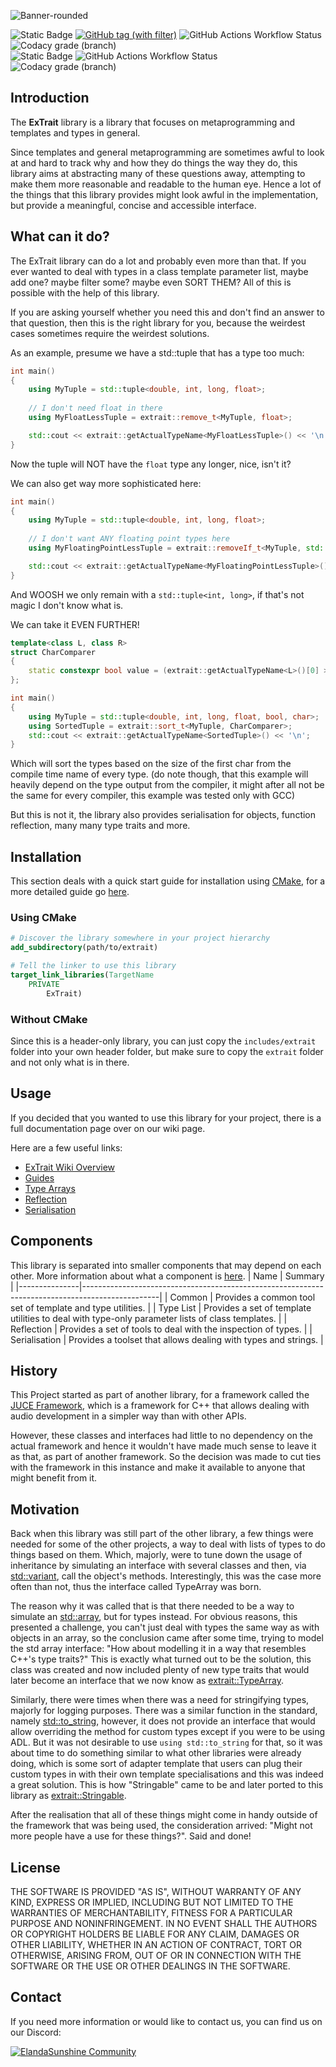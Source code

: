 ![Banner-rounded](https://github.com/user-attachments/assets/97a9a030-f3e5-4b97-943c-ff806bfc3b36)

![Static Badge](https://img.shields.io/badge/Latest%20(main)%3A-%23555555?style=for-the-badge)
[![GitHub tag (with filter)](https://img.shields.io/github/v/tag/ElandaSunshine/ExTrait?filter=!v-*&style=for-the-badge&label=Version)](https://github.com/ElandaSunshine/Extrait/releases)
![GitHub Actions Workflow Status](https://img.shields.io/github/actions/workflow/status/ElandaSunshine/ExTrait/cmake-multi-platform.yml?branch=main&style=for-the-badge&logo=cmake&label=CTest)
![Codacy grade (branch)](https://img.shields.io/codacy/grade/2e299d0fd75a4f92a5d016b3a92eaeee/main?style=for-the-badge&logo=codacy&label=Grade)  
![Static Badge](https://img.shields.io/badge/Latest%20(develop)%3A-%23555555?style=for-the-badge)
![GitHub Actions Workflow Status](https://img.shields.io/github/actions/workflow/status/ElandaSunshine/ExTrait/cmake-multi-platform.yml?branch=develop&style=for-the-badge&logo=cmake&label=CTest)
![Codacy grade (branch)](https://img.shields.io/codacy/grade/2e299d0fd75a4f92a5d016b3a92eaeee/develop?style=for-the-badge&logo=codacy&label=Grade)

## Introduction
The __ExTrait__ library is a library that focuses on metaprogramming and templates and types in general.

Since templates and general metaprogramming are sometimes awful to look at and hard to track why and how they do things the way they do, this library aims at abstracting many of these questions away, attempting to make them more reasonable and readable to the human eye. Hence a lot of the things that this library provides might look awful in the implementation, but provide a meaningful, concise and accessible interface.

## What can it do?
The ExTrait library can do a lot and probably even more than that. If you ever wanted to deal with types in a class template parameter list, maybe add one? maybe filter some? maybe even SORT THEM? All of this is possible with the help of this library.

If you are asking yourself whether you need this and don't find an answer to that question, then this is the right library for you, because the weirdest cases sometimes require the weirdest solutions.

As an example, presume we have a std::tuple that has a type too much:
```c++
int main()
{
    using MyTuple = std::tuple<double, int, long, float>;
    
    // I don't need float in there
    using MyFloatLessTuple = extrait::remove_t<MyTuple, float>;

    std::cout << extrait::getActualTypeName<MyFloatLessTuple>() << '\n';
}
```
Now the tuple will NOT have the `float` type any longer, nice, isn't it?

We can also get way more sophisticated here:
```c++
int main()
{
    using MyTuple = std::tuple<double, int, long, float>;
    
    // I don't want ANY floating point types here
    using MyFloatingPointLessTuple = extrait::removeIf_t<MyTuple, std::is_floating_point>;

    std::cout << extrait::getActualTypeName<MyFloatingPointLessTuple>() << '\n';
}
```
And WOOSH we only remain with a `std::tuple<int, long>`, if that's not magic I don't know what is.

We can take it EVEN FURTHER!
```c++
template<class L, class R>
struct CharComparer
{
    static constexpr bool value = (extrait::getActualTypeName<L>()[0] > extrait::getActualTypeName<R>()[0]);
};

int main()
{
    using MyTuple = std::tuple<double, int, long, float, bool, char>;
    using SortedTuple = extrait::sort_t<MyTuple, CharComparer>;
    std::cout << extrait::getActualTypeName<SortedTuple>() << '\n';
}
```
Which will sort the types based on the size of the first char from the compile time name of every type. (do note though, that this example will heavily depend on the type output from the compiler, it might after all not be the same for every compiler, this example was tested only with GCC)

But this is not it, the library also provides serialisation for objects, function reflection, many many type traits and more.

## Installation
This section deals with a quick start guide for installation using [CMake](https://cmake.org/), for a more detailed guide go [here](https://elandasunshine.github.io/wiki?page=Extrait/installation).

### Using CMake
```cmake
# Discover the library somewhere in your project hierarchy
add_subdirectory(path/to/extrait)

# Tell the linker to use this library
target_link_libraries(TargetName
    PRIVATE
        ExTrait)
```

### Without CMake
Since this is a header-only library, you can just copy the `includes/extrait` folder into your own header folder, but make sure to copy the `extrait` folder and not only what is in there.

## Usage
If you decided that you wanted to use this library for your project, there is a full documentation page over on our wiki page.

Here are a few useful links:
- [ExTrait Wiki Overview](https://elandasunshine.github.io/wiki?page=Extrait)
- [Guides](https://elandasunshine.github.io/wiki?page=Extrait/guide)
- [Type Arrays](https://elandasunshine.github.io/wiki?page=Extrait/types/TypeArray)
- [Reflection](https://elandasunshine.github.io/wiki?page=Extrait/reflection)
- [Serialisation](https://elandasunshine.github.io/wiki?page=Extrait/serialisation)

## Components
This library is separated into smaller components that may depend on each other. More information about what a component is [here](https://elandasunshine.github.io/wiki?page=Extrait/component).
| Name          | Summary                                                                                         |
|---------------|-------------------------------------------------------------------------------------------------|
| Common        | Provides a common tool set of template and type utilities.                                      |
| Type List     | Provides a set of template utilities to deal with type-only parameter lists of class templates. |
| Reflection    | Provides a set of tools to deal with the inspection of types.                                   |
| Serialisation | Provides a toolset that allows dealing with types and strings.                                  |

## History
This Project started as part of another library, for a framework called the [JUCE Framework](https://github.com/juce-framework/JUCE), which is a framework for C++ that allows dealing with audio development in a simpler way than with other APIs.

However, these classes and interfaces had little to no dependency on the actual framework and hence it wouldn't have made much sense to leave it as that, as part of another framework. So the decision was made to cut ties with the framework in this instance and make it available to anyone that might benefit from it.

## Motivation
Back when this library was still part of the other library, a few things were needed for some of the other projects, a way to deal with lists of types to do things based on them. Which, majorly, were to tune down the usage of inheritance by simulating an interface with several classes and then, via [std::variant](https://en.cppreference.com/w/cpp/utility/variant), call the object's methods. Interestingly, this was the case more often than not, thus the interface called TypeArray was born.

The reason why it was called that is that there needed to be a way to simulate an [std::array](https://en.cppreference.com/w/cpp/container/array), but for types instead.
For obvious reasons, this presented a challenge, you can't just deal with types the same way as with objects in an array, so the conclusion came after some time, trying to model the std array interface: "How about modelling it in a way that resembles C++'s type traits?"
This is exactly what turned out to be the solution, this class was created and now included plenty of new type traits that would later become an interface that we now know as [extrait::TypeArray](https://elandasunshine.github.io/wiki?page=Extrait/types/TypeArray).

Similarly, there were times when there was a need for stringifying types, majorly for logging purposes. There was a similar function in the standard, namely [std::to_string](https://en.cppreference.com/w/cpp/string/basic_string/to_string), however, it does not provide an interface that would allow overriding the method for custom types except if you were to be using ADL.
But it was not desirable to use `using std::to_string` for that, so it was about time to do something similar to what other libraries were already doing, which is some sort of adapter template that users can plug their custom types in with their own template specialisations and this was indeed a great solution. This is how "Stringable" came to be and later ported to this library as [extrait::Stringable](https://elandasunshine.github.io/wiki?page=Extrait/types/Stringable).

After the realisation that all of these things might come in handy outside of the framework that was being used, the consideration arrived: "Might not more people have a use for these things?". Said and done!

## License
THE SOFTWARE IS PROVIDED "AS IS", WITHOUT WARRANTY OF ANY KIND, EXPRESS OR
IMPLIED, INCLUDING BUT NOT LIMITED TO THE WARRANTIES OF MERCHANTABILITY,
FITNESS FOR A PARTICULAR PURPOSE AND NONINFRINGEMENT. IN NO EVENT SHALL THE
AUTHORS OR COPYRIGHT HOLDERS BE LIABLE FOR ANY CLAIM, DAMAGES OR OTHER
LIABILITY, WHETHER IN AN ACTION OF CONTRACT, TORT OR OTHERWISE, ARISING FROM,
OUT OF OR IN CONNECTION WITH THE SOFTWARE OR THE USE OR OTHER DEALINGS IN THE
SOFTWARE.

## Contact
If you need more information or would like to contact us, you can find us on our Discord:

[![ElandaSunshine Community](https://discordapp.com/api/guilds/781531690383179826/widget.png?style=banner2)](https://discord.com/invite/jzRyAtnJBc)
